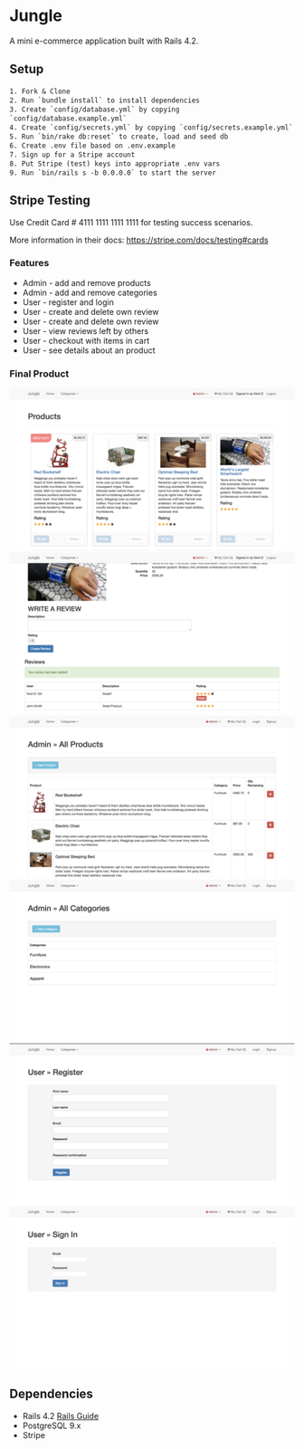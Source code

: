 # Jungle

A mini e-commerce application built with Rails 4.2.


## Setup
```
1. Fork & Clone
2. Run `bundle install` to install dependencies
3. Create `config/database.yml` by copying `config/database.example.yml`
4. Create `config/secrets.yml` by copying `config/secrets.example.yml`
5. Run `bin/rake db:reset` to create, load and seed db
6. Create .env file based on .env.example
7. Sign up for a Stripe account
8. Put Stripe (test) keys into appropriate .env vars
9. Run `bin/rails s -b 0.0.0.0` to start the server
```
## Stripe Testing

Use Credit Card # 4111 1111 1111 1111 for testing success scenarios.

More information in their docs: <https://stripe.com/docs/testing#cards>

### Features

- Admin - add and remove products
- Admin - add and remove categories
- User - register and login
- User - create and delete own review
- User - create and delete own review
- User - view reviews left by others
- User - checkout with items in cart
- User - see details about an product

### Final Product

!["home-page"](https://github.com/NicolaMGH/jungle-rails/blob/master/docs/home-page.png)
!["reviews"](https://github.com/NicolaMGH/jungle-rails/blob/master/docs/reviews.png)
!["admin-products"](https://github.com/NicolaMGH/jungle-rails/blob/master/docs/admin-products.png)
!["admin-categories"](https://github.com/NicolaMGH/jungle-rails/blob/master/docs/admin-categories.png)
!["register"](https://github.com/NicolaMGH/jungle-rails/blob/master/docs/register.png)
!["login"](https://github.com/NicolaMGH/jungle-rails/blob/master/docs/login.png)

## Dependencies

* Rails 4.2 [Rails Guide](http://guides.rubyonrails.org/v4.2/)
* PostgreSQL 9.x
* Stripe